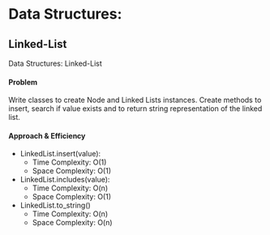 # Data Structures:


## Linked-List
Data Structures: Linked-List

#### Problem
Write classes to create Node and Linked Lists instances.
Create methods to insert, search if value exists and to return string representation of the linked list.

[//]: # (#### Whiteboard Process)

[//]: # (#### Code Example)

#### Approach & Efficiency
  * LinkedList.insert(value):
    * Time Complexity: O(1)
    * Space Complexity: O(1)
  * LinkedList.includes(value):
    * Time Complexity: O(n)
    * Space Complexity: O(1)
  * LinkedList.to_string()
    * Time Complexity: O(n)
    * Space Complexity: O(n)



